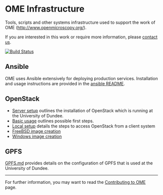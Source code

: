 # OME Infrastructure

Tools, scripts and other systems infrastructure used to support the work of OME (http://www.openmicroscopy.org/).

If you are interested in this work or require more information, please
[contact us](http://www.openmicroscopy.org/site/community).

[![Build Status](https://travis-ci.org/openmicroscopy/infrastructure.png)](http://travis-ci.org/openmicroscopy/infrastructure)

## Ansible

OME uses Ansible extensively for deploying production services. Installation and usage instructions are
provided in the [ansible README](ansible/README.md).

## OpenStack

- [Server setup](docs/openstack/idr-openstack.md) outlines the
  installation of OpenStack which is running at the University of
  Dundee.
- [Basic usage](docs/openstack/idr-openstack-using.md) outlines possible
  first steps.
- [Local setup](docs/openstack/local-setup.md) details the steps to
  access OpenStack from a client system
- [FreeBSD image creation](docs/openstack/freebsd-image.md)
- [Windows image creation](docs/openstack/windows-image.md)

## GPFS

[GPFS.md](docs/storage/gpfs.md) provides details on the configuration of GPFS that is used
at the University of Dundee.

---------

For further information, you may want to read the
[Contributing to OME](https://www.openmicroscopy.org/site/support/contributing/) page.

